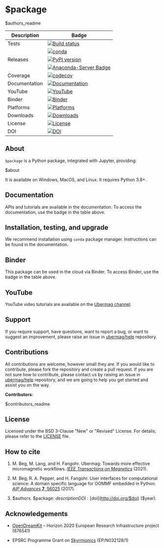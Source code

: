 # $package
$authors_readme

| Description | Badge |
| --- | --- |
| Tests | [![Build status](https://github.com/ubermag/$package/workflows/workflow/badge.svg)](https://github.com/ubermag/$package/actions?query=workflow%3Aworkflow) |
|       | [![conda](https://github.com/ubermag/$package/workflows/conda/badge.svg)](https://github.com/ubermag/$package/actions?query=workflow%3Aconda) |
| Releases | [![PyPI version](https://badge.fury.io/py/$package.svg)](https://badge.fury.io/py/$package) |
|          | [![Anaconda-Server Badge](https://anaconda.org/conda-forge/$package/badges/version.svg)](https://anaconda.org/conda-forge/$package) |
| Coverage | [![codecov](https://codecov.io/gh/ubermag/$package/branch/master/graph/badge.svg?token=hcK4fofmrL)](https://codecov.io/gh/ubermag/$package) |
| Documentation | [![Documentation](https://img.shields.io/badge/Docs-ubermag.github.io-blue)](https://ubermag.github.io/documentation/$package.html) |
| YouTube | [![YouTube](https://img.shields.io/badge/YouTube-ubermag-blue)](https://www.youtube.com/channel/UC7MSqVQSMFV42R1jAYmKGLg) |
| Binder | [![Binder](https://mybinder.org/badge_logo.svg)](https://mybinder.org/v2/gh/ubermag/$package/stable?urlpath=lab/tree/docs/index.ipynb) |
| Platforms | [![Platforms](https://anaconda.org/conda-forge/$package/badges/platforms.svg)](https://anaconda.org/conda-forge/$package) |
| Downloads | [![Downloads](https://anaconda.org/conda-forge/$package/badges/downloads.svg)](https://anaconda.org/conda-forge/$package) |
| License | [![License](https://img.shields.io/badge/License-BSD%203--Clause-blue.svg)](https://opensource.org/licenses/BSD-3-Clause) |
| DOI | [![DOI](https://zenodo.org/badge/67028400.svg)](https://zenodo.org/badge/latestdoi/67028400) |

## About

`$package` is a Python package, integrated with Jupyter, providing:

$about

It is available on Windows, MacOS, and Linux. It requires Python 3.8+.

## Documentation

APIs and tutorials are available in the documentation. To access the documentation, use the badge in the table above.

## Installation, testing, and upgrade

We recommend installation using `conda` package manager. Instructions can be found in the documentation.

## Binder

This package can be used in the cloud via Binder. To access Binder, use the badge in the table above.

## YouTube

YouTube video tutorials are available on the [Ubermag channel](https://www.youtube.com/channel/UC7MSqVQSMFV42R1jAYmKGLg).

## Support

If you require support, have questions, want to report a bug, or want to suggest an improvement, please raise an issue in [ubermag/help](https://github.com/ubermag/help) repository.

## Contributions

All contributions are welcome, however small they are. If you would like to contribute, please fork the repository and create a pull request. If you are not sure how to contribute, please contact us by raising an issue in [ubermag/help](https://github.com/ubermag/help) repository, and we are going to help you get started and assist you on the way.

**Contributors**:

$contributors_readme

## License

Licensed under the BSD 3-Clause "New" or "Revised" License. For details, please refer to the [LICENSE](LICENSE) file.

## How to cite

1. M. Beg, M. Lang, and H. Fangohr. Ubermag: Towards more effective micromagnetic workflows. [*IEEE Transactions on Magnetics*](https://doi.org/10.1109/TMAG.2021.3078896) (2021).

2. M. Beg, R. A. Pepper, and H. Fangohr. User interfaces for computational science: A domain specific language for OOMMF embedded in Python. [*AIP Advances* **7**, 56025](http://aip.scitation.org/doi/10.1063/1.4977225) (2017).

3. $authors. $package: $description DOI: [$doi](http://doi.org/$doi) ($year).

## Acknowledgements

- [OpenDreamKit](http://opendreamkit.org/) – Horizon 2020 European Research Infrastructure project (676541)

- EPSRC Programme Grant on [Skyrmionics](http://www.skyrmions.ac.uk) (EP/N032128/1)
